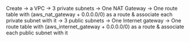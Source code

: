 Create 
-> a VPC
-> 3 private subnets
-> One NAT Gateway
-> One route table with (aws_nat_gateway + 0.0.0.0/0) as a route & associate each private subnet with it
-> 3 public subnets
-> One Internet gateway
-> One route table with (aws_internet_gateway + 0.0.0.0/0) as a route & associate each public subnet with it
